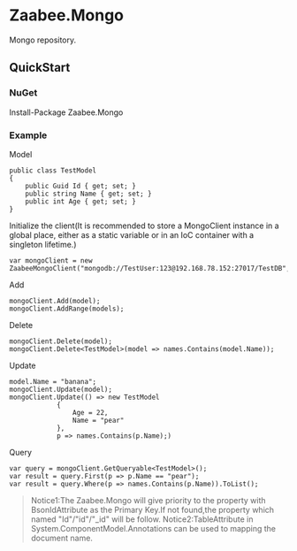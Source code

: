 # Zaabee.Mongo
 
Mongo repository.

## QuickStart

### NuGet

Install-Package Zaabee.Mongo

### Example

Model

```CSharp
public class TestModel
{
    public Guid Id { get; set; }
    public string Name { get; set; }
    public int Age { get; set; }
}
```

Initialize the client(It is recommended to store a MongoClient instance in a global place, either as a static variable or in an IoC container with a singleton lifetime.)

```CSharp
var mongoClient = new ZaabeeMongoClient("mongodb://TestUser:123@192.168.78.152:27017/TestDB","TestDB");
```

Add

```CSharp
mongoClient.Add(model);
mongoClient.AddRange(models);
```

Delete

```CSharp
mongoClient.Delete(model);
mongoClient.Delete<TestModel>(model => names.Contains(model.Name));
```

Update

```CSharp
model.Name = "banana";
mongoClient.Update(model);
mongoClient.Update(() => new TestModel
            {
                Age = 22,
                Name = "pear"
            },
            p => names.Contains(p.Name);)
```

Query

```CSharp
var query = mongoClient.GetQueryable<TestModel>();
var result = query.First(p => p.Name == "pear");
var result = query.Where(p => names.Contains(p.Name)).ToList();
```

>Notice1:The Zaabee.Mongo will give priority to the property with BsonIdAttribute as the Primary Key.If not found,the property which named "Id"/"id"/"_id" will be follow.
>Notice2:TableAttribute in System.ComponentModel.Annotations can be used to mapping the document name.
